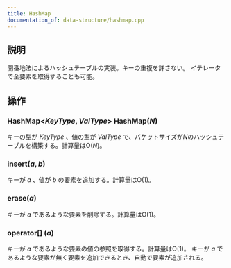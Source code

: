 ```yaml
---
title: HashMap
documentation_of: data-structure/hashmap.cpp
---
```


## 説明
開番地法によるハッシュテーブルの実装。キーの重複を許さない。
イテレータで全要素を取得することも可能。

## 操作
### HashMap<$KeyType,ValType$> HashMap($N$)
キーの型が $KeyType$ 、値の型が $ValType$ で、バケットサイズが$N$のハッシュテーブルを構築する。計算量はO($N$)。
### insert($a,b$)
キーが $a$ 、値が $b$ の要素を追加する。計算量はO(1)。
### erase($a$)
キーが $a$ であるような要素を削除する。計算量はO(1)。
### operator[] ($a$)
キーが $a$ であるような要素の値の参照を取得する。計算量はO(1)。
キーが $a$ であるような要素が無く要素を追加できるとき、自動で要素が追加される。
